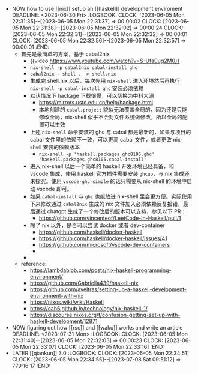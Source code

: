 - NOW how to use [[nix]] setup an [[haskell]] development enviroment
  DEADLINE: <2023-06-30 Fri>
  :LOGBOOK:
  CLOCK: [2023-06-05 Mon 22:31:35]--[2023-06-05 Mon 22:31:37] =>  00:00:02
  CLOCK: [2023-06-05 Mon 22:31:38]--[2023-06-05 Mon 22:32:02] =>  00:00:24
  CLOCK: [2023-06-05 Mon 22:32:31]--[2023-06-05 Mon 22:32:32] =>  00:00:01
  CLOCK: [2023-06-05 Mon 22:32:56]--[2023-06-05 Mon 22:32:57] =>  00:00:01
  :END:
	- 首先是最简单的方案，基于 cabal2nix
		- {{video https://www.youtube.com/watch?v=S-Ufa0ug2M0}}
		- `nix-shell -p cabal2nix cabal-install ghc`
		- `cabal2nix --shell .  > shell.nix`
		- 生成完 shell.nix 以后，每次先用 `nix-shell` 进入环境然后再执行 ` nix-shell -p cabal-install ghc` 安装必须依赖
		- 默认情况下 hackage 下载很慢，可以切换为中科大源
			- https://mirrors.ustc.edu.cn/help/hackage.html
			- 本地创建的 `cabal.project` 貌似无法覆盖全局的，因为还是只能修改全局，nix-shell 似乎不会对文件系统做修改，所以全局的配置可以生效
		- 上述 `nix-shell` 命令安装的 ghc 与 cabal 都是最新的，如果与项目的 cabal 文件里的依赖不一致，可以更高 cabal 文件，或者更改 nix-shell 安装的依赖版本
			- `nix-shell -p 'haskell.packages.ghc8105.ghc' 'haskell.packages.ghc8105.cabal-install'`
		- 进入 nix-shell 以后一个简单的 haskell 开发环境已经具备，和 vscode 集成，使用 haskell 官方插件需要安装 `ghcup`，与 nix 集成还未探究。使用 `vscode-ghc-simple` 的话只需要从 nix-shell 的环境中启动 vscode 即可。
		- 如果 `cabal-install` 与 `ghc` 也能放进 nix-shell 里会更方便。实际使用下来修改通过 `cabal2nix` 生成的 nix 文件加入必须依赖反复报错，最后通过 chatgpt 生成了一个修改后的版本可以支持，参见以下 PR：
			- https://github.com/vincenteof/LeetCode-In-Haskell/pull/1
		- 除了 nix 以外，是否可以尝试 docker 或者 dev-container
			- https://github.com/haskell/docker-haskell
			- https://github.com/haskell/docker-haskell/issues/41
			- https://github.com/microsoft/vscode-dev-containers
			-
		-
	- reference:
		- https://lambdablob.com/posts/nix-haskell-programming-environment/
		- https://github.com/Gabriella439/haskell-nix
		- https://github.com/aveltras/setting-up-a-haskell-development-environment-with-nix
		- https://nixos.wiki/wiki/Haskell
		- https://cah6.github.io/technology/nix-haskell-1/
		- https://discourse.nixos.org/t/confusion-getting-set-up-with-haskell-development/12871
- NOW figuring out how [[rsc]] and [[waku]] works and write an article
  DEADLINE: <2023-07-31 Mon>
  :LOGBOOK:
  CLOCK: [2023-06-05 Mon 22:31:40]--[2023-06-05 Mon 22:32:03] =>  00:00:23
  CLOCK: [2023-06-05 Mon 22:33:07]
  CLOCK: [2023-06-05 Mon 22:33:16]
  :END:
- LATER [[qiankun]] 3.0
  :LOGBOOK:
  CLOCK: [2023-06-05 Mon 22:34:51]
  CLOCK: [2023-06-05 Mon 22:34:55]--[2023-07-08 Sat 09:51:12] =>  779:16:17
  :END: